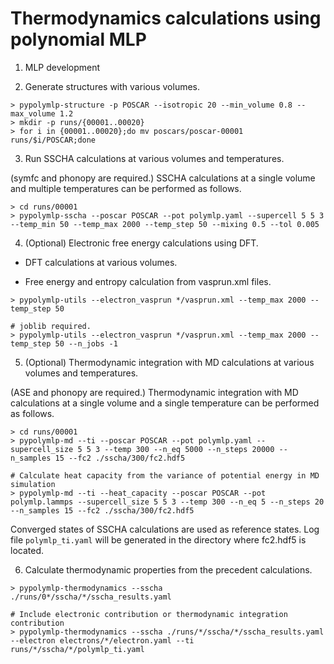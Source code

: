 # Thermodynamics calculations using polynomial MLP

1. MLP development

2. Generate structures with various volumes.
```shell
> pypolymlp-structure -p POSCAR --isotropic 20 --min_volume 0.8 --max_volume 1.2
> mkdir -p runs/{00001..00020}
> for i in {00001..00020};do mv poscars/poscar-00001 runs/$i/POSCAR;done
```

3. Run SSCHA calculations at various volumes and temperatures.

(symfc and phonopy are required.)
SSCHA calculations at a single volume and multiple temperatures can be performed as follows.
```shell
> cd runs/00001
> pypolymlp-sscha --poscar POSCAR --pot polymlp.yaml --supercell 5 5 3 --temp_min 50 --temp_max 2000 --temp_step 50 --mixing 0.5 --tol 0.005
```

4. (Optional) Electronic free energy calculations using DFT.

- DFT calculations at various volumes.

- Free energy and entropy calculation from vasprun.xml files.

```shell
> pypolymlp-utils --electron_vasprun */vasprun.xml --temp_max 2000 --temp_step 50

# joblib required.
> pypolymlp-utils --electron_vasprun */vasprun.xml --temp_max 2000 --temp_step 50 --n_jobs -1
```

5. (Optional) Thermodynamic integration with MD calculations at various volumes and temperatures.

(ASE and phonopy are required.)
Thermodynamic integration with MD calculations at a single volume and a single temperature can be performed as follows.
```shell
> cd runs/00001
> pypolymlp-md --ti --poscar POSCAR --pot polymlp.yaml --supercell_size 5 5 3 --temp 300 --n_eq 5000 --n_steps 20000 --n_samples 15 --fc2 ./sscha/300/fc2.hdf5

# Calculate heat capacity from the variance of potential energy in MD simulation
> pypolymlp-md --ti --heat_capacity --poscar POSCAR --pot polymlp.lammps --supercell_size 5 5 3 --temp 300 --n_eq 5 --n_steps 20 --n_samples 15 --fc2 ./sscha/300/fc2.hdf5
```

Converged states of SSCHA calculations are used as reference states.
Log file `polymlp_ti.yaml` will be generated in the directory where fc2.hdf5 is located.

6. Calculate thermodynamic properties from the precedent calculations.
```shell
> pypolymlp-thermodynamics --sscha ./runs/0*/sscha/*/sscha_results.yaml

# Include electronic contribution or thermodynamic integration contribution
> pypolymlp-thermodynamics --sscha ./runs/*/sscha/*/sscha_results.yaml --electron electrons/*/electron.yaml --ti runs/*/sscha/*/polymlp_ti.yaml
```
